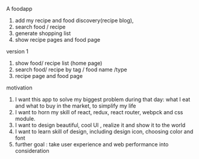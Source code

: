 A foodapp 
1. add my recipe and food discovery(recipe blog), 
2. search food / recipe 
3. generate shopping list 
4. show recipe pages and food page 


version 1 
1. show food/ recipe list (home page)
2. search food/ recipe by tag / food name /type 
3. recipe page and food page 

motivation
1. I want this app to solve my biggest problem during that day: what I eat and what to buy in the market, to simplify my life 
2. I want to horn my skill of react, redux, react router, webpck and css module. 
3. I want to design beautiful, cool UI ,  realize it and show it to the world
4. I want to learn skill of design, including design icon, choosing color and font 
5. further goal : take user experience and web performance into consideration

